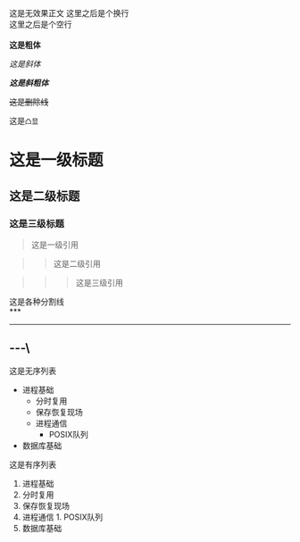 这是无效果正文
这里之后是个换行 <br>
这里之后是个空行
<br><br>
**这是粗体**

*这是斜体*

***这是斜粗体***

~~这是删除线~~

这是`凸显`

# 这是一级标题

## 这是二级标题

### 这是三级标题

> 这是一级引用

>> 这是二级引用

>>> 这是三级引用

这是各种分割线 <br>
\*\*\* <br>
*** 
\-\-\-\ <br>
---

这是无序列表 <br>
* 进程基础
  * 分时复用
  * 保存恢复现场
  * 进程通信
    * POSIX队列
* 数据库基础


这是有序列表 <br>
1. 进程基础
  1. 分时复用
  2. 保存恢复现场
  3. 进程通信
    1. POSIX队列
2. 数据库基础


